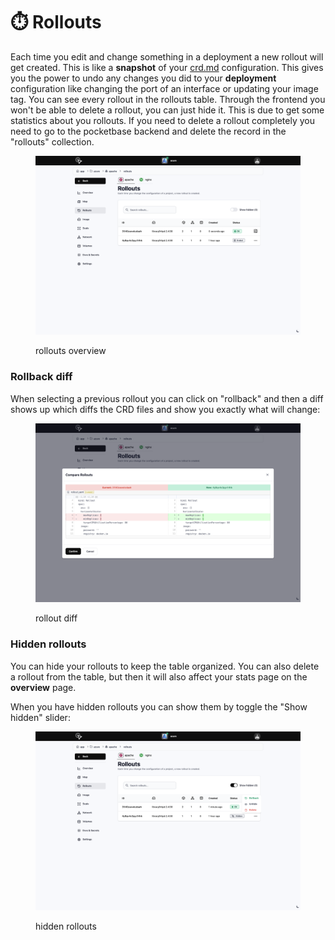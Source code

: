# ⏱️ Rollouts

Each time you edit and change something in a deployment a new rollout will get created. This is like a **snapshot** of your [crd.md](../operator-manual/crd.md "mention") configuration. This gives you the power to undo any changes you did to your **deployment** configuration like changing the port of an interface or updating your image tag. You can see every rollout in the rollouts table. Through the frontend you won't be able to delete a rollout, you can just hide it. This is due to get some statistics about you rollouts. If you need to delete a rollout completely you need to go to the pocketbase backend and delete the record in the "rollouts" collection.

<figure><img src="../.gitbook/assets/image (12).png" alt=""><figcaption><p>rollouts overview</p></figcaption></figure>

### Rollback diff

When selecting a previous rollout you can click on "rollback" and then a diff shows up which diffs the CRD files and show you exactly what will change:

<figure><img src="../.gitbook/assets/image (11).png" alt=""><figcaption><p>rollout diff</p></figcaption></figure>

### Hidden rollouts

You can hide your rollouts to keep the table organized. You can also delete a rollout from the table, but then it will also affect your stats page on the **overview** page.

When you have hidden rollouts you can show them by toggle the "Show hidden" slider:

<figure><img src="../.gitbook/assets/image (13).png" alt=""><figcaption><p>hidden rollouts</p></figcaption></figure>
